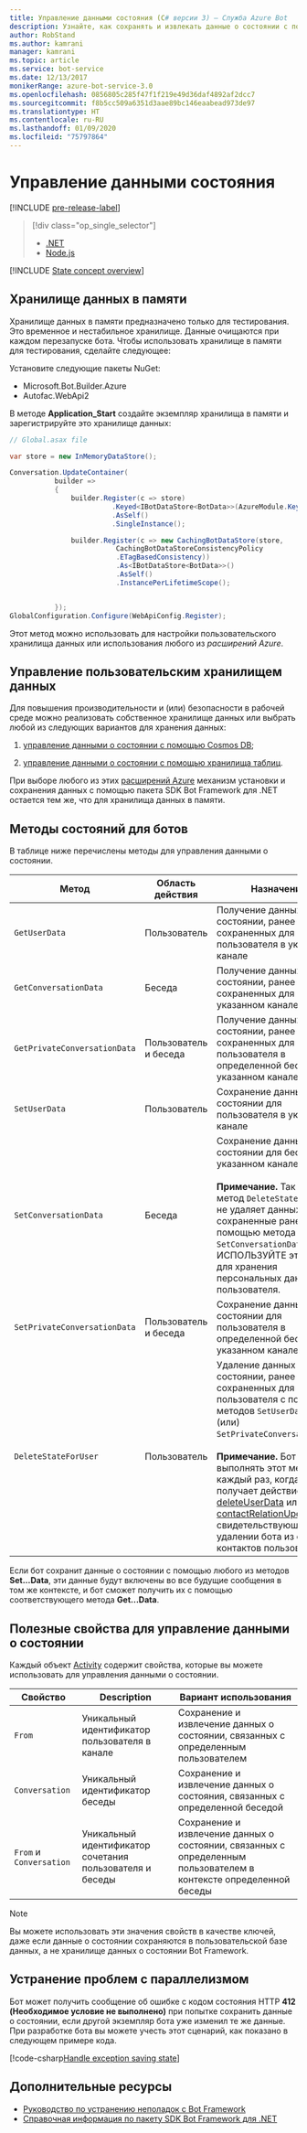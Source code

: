 ```yaml
---
title: Управление данными состояния (C# версии 3) — Служба Azure Bot
description: Узнайте, как сохранять и извлекать данные о состоянии с помощью пакета SDK Bot Framework для .NET.
author: RobStand
ms.author: kamrani
manager: kamrani
ms.topic: article
ms.service: bot-service
ms.date: 12/13/2017
monikerRange: azure-bot-service-3.0
ms.openlocfilehash: 0856805c285f47f1f219e49d36daf4892af2dcc7
ms.sourcegitcommit: f8b5cc509a6351d3aae89bc146eaabead973de97
ms.translationtype: HT
ms.contentlocale: ru-RU
ms.lasthandoff: 01/09/2020
ms.locfileid: "75797864"
---
```

# <a name="manage-state-data"></a>Управление данными состояния

[!INCLUDE [pre-release-label](../includes/pre-release-label-v3.md)]

> [!div class="op_single_selector"]
> - [.NET](../dotnet/bot-builder-dotnet-state.md)
> - [Node.js](../nodejs/bot-builder-nodejs-state.md)

[!INCLUDE [State concept overview](../includes/snippet-dotnet-concept-state.md)]

## <a name="in-memory-data-storage"></a>Хранилище данных в памяти

Хранилище данных в памяти предназначено только для тестирования. Это временное и нестабильное хранилище. Данные очищаются при каждом перезапуске бота. Чтобы использовать хранилище в памяти для тестирования, сделайте следующее: 

Установите следующие пакеты NuGet: 
- Microsoft.Bot.Builder.Azure
- Autofac.WebApi2

В методе **Application_Start** создайте экземпляр хранилища в памяти и зарегистрируйте это хранилище данных:

```cs
// Global.asax file

var store = new InMemoryDataStore();

Conversation.UpdateContainer(
           builder =>
           {
               builder.Register(c => store)
                         .Keyed<IBotDataStore<BotData>>(AzureModule.Key_DataStore)
                         .AsSelf()
                         .SingleInstance();

               builder.Register(c => new CachingBotDataStore(store,
                          CachingBotDataStoreConsistencyPolicy
                          .ETagBasedConsistency))
                          .As<IBotDataStore<BotData>>()
                          .AsSelf()
                          .InstancePerLifetimeScope();


           });
GlobalConfiguration.Configure(WebApiConfig.Register);

```

Этот метод можно использовать для настройки пользовательского хранилища данных или использования любого из *расширений Azure*.

## <a name="manage-custom-data-storage"></a>Управление пользовательским хранилищем данных

Для повышения производительности и (или) безопасности в рабочей среде можно реализовать собственное хранилище данных или выбрать любой из следующих вариантов для хранения данных:

1. [управление данными о состоянии с помощью Cosmos DB](bot-builder-dotnet-state-azure-cosmosdb.md);

2. [управление данными о состоянии с помощью хранилища таблиц](bot-builder-dotnet-state-azure-table-storage.md).

При выборе любого из этих [расширений Azure](https://www.nuget.org/packages/Microsoft.Bot.Builder.Azure/) механизм установки и сохранения данных с помощью пакета SDK Bot Framework для .NET остается тем же, что для хранилища данных в памяти.

## <a name="bot-state-methods"></a>Методы состояний для ботов

В таблице ниже перечислены методы для управления данными о состоянии.

| Метод | Область действия | Назначение |                                                
|----|----|----|
| `GetUserData` | Пользователь | Получение данных о состоянии, ранее сохраненных для пользователя в указанном канале |
| `GetConversationData` | Беседа | Получение данных о состоянии, ранее сохраненных для беседы в указанном канале |
| `GetPrivateConversationData` | Пользователь и беседа | Получение данных о состоянии, ранее сохраненных для пользователя в определенной беседе в указанном канале |
| `SetUserData` | Пользователь | Сохранение данных о состоянии для пользователя в указанном канале |
| `SetConversationData` | Беседа | Сохранение данных о состоянии для беседы в указанном канале <br/><br/>**Примечание.** Так как метод `DeleteStateForUser` не удаляет данных, сохраненные ранее с помощью метода `SetConversationData`, НЕ ИСПОЛЬЗУЙТЕ этот метод для хранения персональных данных пользователя. |
| `SetPrivateConversationData` | Пользователь и беседа | Сохранение данных о состоянии для пользователя в определенной беседе в указанном канале |
| `DeleteStateForUser` | Пользователь | Удаление данных о состоянии, ранее сохраненных для пользователя с помощью методов `SetUserData` и (или) `SetPrivateConversationData`. <br/><br/>**Примечание.** Бот должен выполнять этот метод каждый раз, когда он получает действие типа [deleteUserData](bot-builder-dotnet-activities.md#deleteuserdata) или [contactRelationUpdate](bot-builder-dotnet-activities.md#contactrelationupdate), свидетельствующее об удалении бота из списка контактов пользователя. |

Если бот сохранит данные о состоянии с помощью любого из методов **Set...Data**, эти данные будут включены во все будущие сообщения в том же контексте, и бот сможет получить их с помощью соответствующего метода **Get...Data**.

## <a name="useful-properties-for-managing-state-data"></a>Полезные свойства для управление данными о состоянии

Каждый объект [Activity][Activity] содержит свойства, которые вы можете использовать для управления данными о состоянии.

| Свойство | Description | Вариант использования |
|----|----|----|
| `From` | Уникальный идентификатор пользователя в канале | Сохранение и извлечение данных о состоянии, связанных с определенным пользователем |
| `Conversation` | Уникальный идентификатор беседы | Сохранение и извлечение данных о состояния, связанных с определенной беседой |
| `From` и `Conversation` | Уникальный идентификатор сочетания пользователя и беседы | Сохранение и извлечение данных о состоянии, связанных с определенным пользователем в контексте определенной беседы |

> [!NOTE]
> Вы можете использовать эти значения свойств в качестве ключей, даже если данные о состоянии сохраняются в пользовательской базе данных, а не хранилище данных о состоянии Bot Framework.

## <a name="handle-concurrency-issues"></a>Устранение проблем с параллелизмом

Бот может получить сообщение об ошибке с кодом состояния HTTP **412 (Необходимое условие не выполнено)** при попытке сохранить данные о состоянии, если другой экземпляр бота уже изменил те же данные. При разработке бота вы можете учесть этот сценарий, как показано в следующем примере кода.

[!code-csharp[Handle exception saving state](../includes/code/dotnet-state.cs#handleException)]

## <a name="additional-resources"></a>Дополнительные ресурсы

- [Руководство по устранению неполадок с Bot Framework](../bot-service-troubleshoot-general-problems.md)
- <a href="/dotnet/api/?view=botbuilder-3.11.0" target="_blank">Справочная информация по пакету SDK Bot Framework для .NET</a>

[Activity]: https://docs.botframework.com/csharp/builder/sdkreference/dc/d2f/class_microsoft_1_1_bot_1_1_connector_1_1_activity.html
